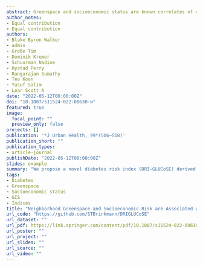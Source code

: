 ```yaml
---
abstract: Greenspace and socioeconomic status are known correlates of diabetes prevalence, but their combined effects at the sub-neighborhood scale are not yet known. This study derives, maps, and validates a combined socioeconomic/greenspace index of individual-level diabetes risk at the sub-neighborhood scale, without the need for clinical measurements. In two Canadian cities (Vancouver and Hamilton), we computed 4 greenspace variables from satellite imagery and extracted 11 socioeconomic variables from the Canadian census. We mapped 5125 participants from the Prospective Urban and Rural Epidemiology Study by their residential address and used age- and sex-dependent walking speeds to estimate individual exposure zones to local greenspace and socioeconomic characteristics, which were then entered into a principal component analysis to derive a novel diabetes risk index (DRI-GLUCoSE). We mapped index scores in both study areas and validated the index using fully adjusted logistic regression models to predict individual diabetes status. Model performance was then compared to other non-clinical diabetes risk indices from the literature. Diabetes prevalence among participants was 9.9%. The DRI-GLUCoSE index was a significant predictor of diabetes status, exhibiting a small non-significant attenuation with the inclusion of dietary and physical activity variables. The final models achieved a predictive accuracy of 75%, the highest among environmental risk models to date. Our combined index of local greenspace and socioeconomic factors demonstrates that the environmental component of diabetes risk is not sufficiently explained by diet and physical activity, and that increasing urban greenspace may be a suitable means of reducing the burden of diabetes at the community scale.
author_notes:
- Equal contribution
- Equal contribution
authors:
- Blake Byron Walker
- admin
- Große Tim
- Dominik Kremer
- Schuurman Nadine
- Hystad Perry
- Rangarajan Sumathy
- Teo Koon
- Yusuf Salim
- Lear Scott A
date: "2022-05-12T00:00:00Z"
doi: "10.1007/s11524-022-00630-w"
featured: true
image:
  focal_point: ""
  preview_only: false
projects: []
publication: '*J Urban Health, 99*(506–518)'
publication_short: ""
publication_types:
- article-journal
publishDate: "2022-05-12T00:00:00Z"
slides: example
summary: "We propose a novel diabetes risk index (DRI-GLUCoSE) derived from socioeconomic status and satellite data based greenspace. We mapped index scores in two Canadian cities (Vancouver and Hamilton) and validated the index using fully adjusted logistic regression models to predict individual diabetes status. The final models achieved a predictive accuracy of 75%, the highest among environmental risk models to date. Our combined index of local greenspace and socioeconomic factors demonstrates that the environmental component of diabetes risk is not sufficiently explained by diet and physical activity, and that increasing urban greenspace may be a suitable means of reducing the burden of diabetes at the community scale." 
tags:
- Diabetes
- Greenspace
- Socioeconomic status
- GIS
- Indices
title: "Neighborhood Greenspace and Socioeconomic Risk are Associated with Diabetes Risk at the Sub-neighborhood Scale: Results from the Prospective Urban and Rural Epidemiology (PURE) Study"
url_code: "https://github.com/STBrinkmann/DRIGLUCoSE"
url_dataset: ""
url_pdf: https://link.springer.com/content/pdf/10.1007/s11524-022-00630-w.pdf
url_poster: ""
url_project: ""
url_slides: ""
url_source: ""
url_video: ""
---
```

